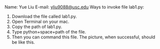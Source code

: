 Name: Yue Liu
E-mail: yliu9088@usc.edu
Ways to invoke file lab1.py: 
1. Download the file called lab1.py. 
2. Open Terminal on your mac. 
3. Copy the path of lab1.py. 
4. Type python+space+path of the file. 
5. Then you can command this file.
The picture, when successful, should be like this.
